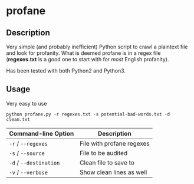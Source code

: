 # profane

## Description

Very simple (and probably inefficient) Python script to crawl a plaintext file and look for profanity. What is deemed profane is in a regex file (**regexes.txt** is a good one to start with for *most* English profanity).

Has been tested with both Python2 and Python3.

## Usage

Very easy to use

```
python profane.py -r regexes.txt -s potential-bad-words.txt -d clean.txt
```

| Command-line Option       | Description               |
|---------------------------|---------------------------|
| `-r` / `--regexes`        | File with profane regexes |
| `-s` / `--source`         | File to be audited        |
| `-d` / `--destination`    | Clean file to save to     |
| `-v` / `--verbose`        | Show clean lines as well  |

